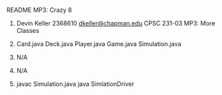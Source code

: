 README MP3: Crazy 8

1. Devin Keller
   2368610
   dkeller@chapman.edu
   CPSC 231-03
   MP3: More Classes

2) Card.java
   Deck.java
   Player.java
   Game.java
   Simulation.java

3) N/A

4) N/A


5) javac Simulation.java
   java SimlationDriver


